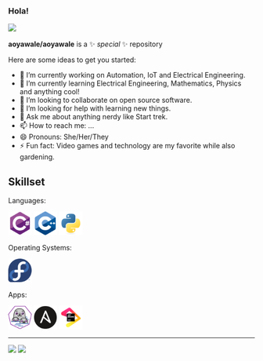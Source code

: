 ### Hola!
![](https://en.wikipedia.org/wiki/Flag_of_Puerto_Rico#/media/File:Flag_of_Puerto_Rico.svg)

**aoyawale/aoyawale** is a ✨ _special_ ✨ repository 

Here are some ideas to get you started:

- 🔭 I’m currently working on Automation, IoT and Electrical Engineering.
- 🌱 I’m currently learning Electrical Engineering, Mathematics, Physics and anything cool!
- 👯 I’m looking to collaborate on open source software.
- 🤔 I’m looking for help with learning new things.
- 💬 Ask me about anything nerdy like Start trek.
- 📫 How to reach me: ...
- 😄 Pronouns: She/Her/They
- ⚡ Fun fact: Video games and technology are my favorite while also gardening.

## Skillset

Languages:
<p align="left">
  <img alt="C#" width="48px" height="48px" src="https://raw.githubusercontent.com/devicons/devicon/master/icons/csharp/csharp-original.svg" />
  <img alt="C++" width="48px" height="48px" src="https://raw.githubusercontent.com/devicons/devicon/master/icons/cplusplus/cplusplus-original.svg" />
  <img alt="Python" width="48px" height="48px" src="https://raw.githubusercontent.com/devicons/devicon/master/icons/python/python-original.svg" />
</p>

Operating Systems:
<p align="left">
  <img alt="Fedora" width="48px" height="48px" src="https://github.com/devicons/devicon/blob/master/icons/fedora/fedora-original.svg" />
</p>

Apps:
<p align="left">
  <img alt="Podman" width="48px" height="48px" src="https://github.com/devicons/devicon/blob/master/icons/podman/podman-original.svg" />
  <img alt="Ansible" width="48px" height="48px" src="https://github.com/devicons/devicon/blob/master/icons/ansible/ansible-plain.svg" />
  <img alt="Jetbrains IDEs" width="48px" height="48px" src="https://raw.githubusercontent.com/devicons/devicon/master/icons/jetbrains/jetbrains-original.svg" />
</p>

---
<p>
  <img height="192px" src="https://github-readme-stats.vercel.app/api?username=aoyawale&show_icons=true&include_all_commits=true&theme=dark" />
  <img height="192px" src="https://github-readme-stats.vercel.app/api/top-langs/?username=aoyawale&layout=compact&langs_count=10&theme=dark" />
</p>




